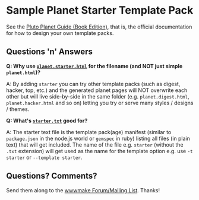 # Sample Planet Starter Template Pack


See the [Pluto Planet Guide (Book Edition)](https://feedreader.github.io), that is,
the official documentation
for how to design your own template packs.



## Questions 'n' Answers

**Q: Why use [`planet.starter.html`](planet.starter.html.erb) for the filename (and NOT just simple `planet.html`)?**

A: By adding `starter` you can try other template packs (such as digest, hacker, top, etc.)
and the generated planet pages will NOT overwrite each other but will
live side-by-side in the same folder
(e.g. `planet.digest.html`, `planet.hacker.html` and so on) letting you try or serve
many styles / designs / themes.


**Q: What's [`starter.txt`](starter.txt) good for?**

A: The starter text file is the template pack(age) manifest (similar to `package.json` in the node.js world or `gemspec` in ruby)
listing all files (in plain text) that will get included.
The name of the file e.g. `starter` (without the `.txt` extension)
will get used as the name for the template option e.g. use `-t starter` or `--template starter`.






## Questions? Comments?

Send them along to the [wwwmake Forum/Mailing List](http://groups.google.com/group/wwwmake).
Thanks!
